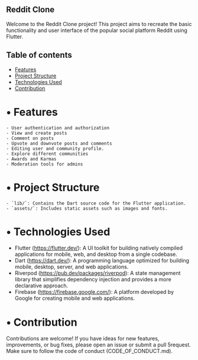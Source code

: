## Reddit Clone
Welcome to the Reddit Clone project! This project aims to recreate the basic functionality and user interface of the popular social platform Reddit using Flutter.

## Table of contents
* [Features](#Features)
* [Project Structure](#project-structure)
* [Technologies Used](#technologies-used)
* [Contribution](#contribution)

# •	Features
	- User authentication and authorization
	- View and create posts
	- Comment on posts
	- Upvote and downvote posts and comments
    - Editing user and community profile.
	- Explore different communities
	- Awards and Karmas
	- Moderation tools for admins

# •	Project Structure
	- `lib/`: Contains the Dart source code for the Flutter application.
	- `assets/`: Includes static assets such as images and fonts.


# •	Technologies Used

-	Flutter
(https://flutter.dev/): A UI toolkit for building natively compiled applications for mobile, web, and desktop from a single codebase.
-	Dart
(https://dart.dev/): A programming language optimized for building mobile, desktop, server, and web applications.
- Riverpod
(https://pub.dev/packages/riverpod): A state management library that simplifies dependency injection and provides a more declarative approach.
- Firebase
(https://firebase.google.com/): A platform developed by Google for creating mobile and web applications.


# •	Contribution
Contributions are welcome! If you have ideas for new features, improvements, or bug fixes, please open an issue or submit a pull 5request. Make sure to follow the code of conduct (CODE_OF_CONDUCT.md).

